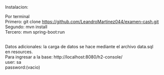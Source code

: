 
Instalacion:

Por terminal
<br>Primero: git clone https://github.com/LeandroMartinez044/examen-cash.git 
<br>Segundo: mvn install
<br>Tercero: mvn spring-boot:run

<br>Datos adicionales: la carga de datos se hace mediante el archivo data.sql en resources.
<br>Para ingresar a la base: http://localhost:8080/h2-console/
<br>user: sa
<br>password:(vacio)

